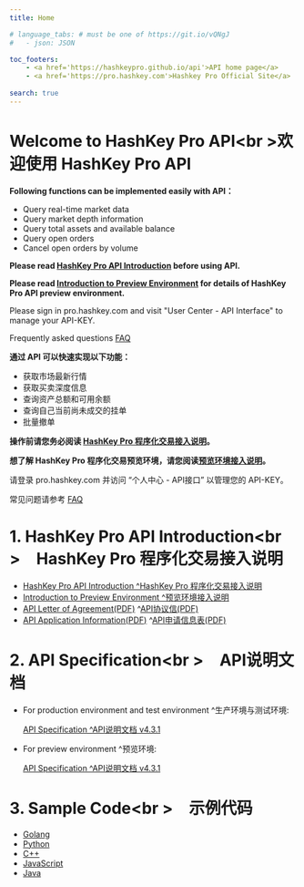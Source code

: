 ```yaml
---
title: Home

# language_tabs: # must be one of https://git.io/vQNgJ
#   - json: JSON 

toc_footers:
    - <a href='https://hashkeypro.github.io/api'>API home page</a>
    - <a href='https://pro.hashkey.com'>Hashkey Pro Official Site</a>
    
search: true
---
```


# Welcome to HashKey Pro API<br \>欢迎使用 HashKey Pro API

**Following functions can be implemented easily with API：**

* Query real-time market data
* Query market depth information
* Query total assets and available balance
* Query open orders
* Cancel open orders by volume

**Please read [HashKey Pro API Introduction](https://hashkeypro.github.io/api-intro/) before using API.**

**Please read [Introduction to Preview Environment](https://hashkeypro.github.io/api-intro-pre/) for details of HashKey Pro API preview environment.**

Please sign in pro.hashkey.com and visit "User Center - API Interface" to manage your API-KEY.

Frequently asked questions [FAQ](https://support.pro.hashkey.com/hc/en-us/search?utf8=%E2%9C%93&query=API)

**通过 API 可以快速实现以下功能：**

* 获取市场最新行情
* 获取买卖深度信息
* 查询资产总额和可用余额
* 查询自己当前尚未成交的挂单
* 批量撤单

**操作前请您务必阅读 [HashKey Pro 程序化交易接入说明](https://hashkeypro.github.io/api-intro/)。**

**想了解 HashKey Pro 程序化交易预览环境，请您阅读[预览环境接入说明](https://hashkeypro.github.io/api-intro-pre/)。**

请登录 pro.hashkey.com 并访问 “个人中心 - API接口” 以管理您的 API-KEY。

常见问题请参考 [FAQ](https://support.pro.hashkey.com/hc/zh-cn/search?utf8=%E2%9C%93&query=API)

# 1. HashKey Pro API Introduction<br \>&emsp;HashKey Pro 程序化交易接入说明
* [HashKey Pro API Introduction ^HashKey Pro 程序化交易接入说明](https://hashkeypro.github.io/api-intro/)
* [Introduction to Preview Environment ^预览环境接入说明](https://hashkeypro.github.io/api-intro-pre/)
* [API Letter of Agreement(PDF)](https://github.com/hashkeypro/api-src/raw/master/doc/API_Letter_of_Agreement_EN%20HashKey%20Pro.pdf) ^[API协议信(PDF)](https://github.com/hashkeypro/api-src/raw/master/doc/API_Letter_of_Agreement_CN%20HashKey%20Pro.pdf)
* [API Application Information(PDF)](https://github.com/hashkeypro/api-src/raw/master/doc/API_Application_Information_EN%20HK%20PRO.pdf) ^[API申请信息表(PDF)](https://github.com/hashkeypro/api-src/raw/master/doc/API_Application_Information_CN%20HK%20PRO.pdf)

# 2. API Specification<br \>&emsp;API说明文档

* For production environment and test environment ^生产环境与测试环境:

  [API Specification ^API说明文档 v4.3.1](https://hashkeypro.github.io/api-spec/)

* For preview environment ^预览环境:

  [API Specification ^API说明文档 v4.3.1](https://hashkeypro.github.io/api-spec-pre/)

# 3. Sample Code<br \>&emsp;示例代码

* [Golang](https://github.com/hashkeypro/api-src/tree/master/golang)
* [Python](https://github.com/hashkeypro/api-src/tree/master/python)
* [C++](https://github.com/hashkeypro/api-src/tree/master/cpp)
* [JavaScript](https://github.com/hashkeypro/api-src/tree/master/javascript)
* [Java](https://github.com/hashkeypro/api-src/tree/master/java)
